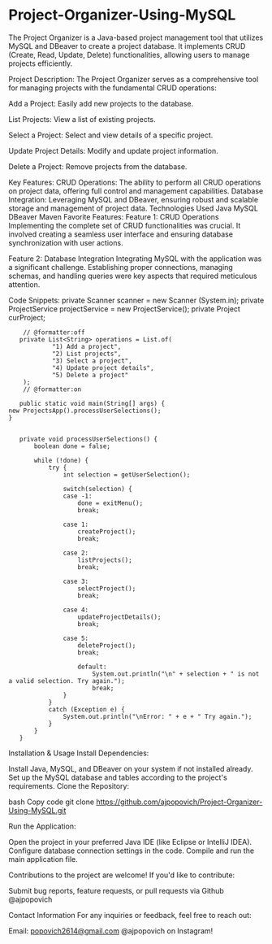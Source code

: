 # Project-Organizer-Using-MySQL
The Project Organizer is a Java-based project management tool that utilizes MySQL and DBeaver to create a project database. It implements CRUD (Create, Read, Update, Delete) functionalities, allowing users to manage projects efficiently.

Project Description: 
The Project Organizer serves as a comprehensive tool for managing projects with the fundamental CRUD operations:

Add a Project: Easily add new projects to the database.

List Projects: View a list of existing projects.

Select a Project: Select and view details of a specific project.

Update Project Details: Modify and update project information.

Delete a Project: Remove projects from the database.

Key Features: 
CRUD Operations: The ability to perform all CRUD operations on project data, offering full control and management capabilities.
Database Integration: Leveraging MySQL and DBeaver, ensuring robust and scalable storage and management of project data.
Technologies Used
Java
MySQL
DBeaver
Maven 
Favorite Features:
Feature 1: CRUD Operations
Implementing the complete set of CRUD functionalities was crucial. It involved creating a seamless user interface and ensuring database synchronization with user actions.

Feature 2: Database Integration
Integrating MySQL with the application was a significant challenge. Establishing proper connections, managing schemas, and handling queries were key aspects that required meticulous attention.

Code Snippets: 
	private Scanner scanner = new Scanner (System.in);
	private ProjectService projectService = new ProjectService();
	private Project curProject;
	
        // @formatter:off
       private List<String> operations = List.of(
        		"1) Add a project",
    		   	"2) List projects",
    		   	"3) Select a project",
    		   	"4) Update project details",
    		   	"5) Delete a project"
        );
        // @formatter:on
  
       public static void main(String[] args) {
    new ProjectsApp().processUserSelections();
    }


       private void processUserSelections() {
           boolean done = false;
           
           while (!done) {
               try {
                   int selection = getUserSelection();
                   
                   switch(selection) {
                   case -1:
                	   done = exitMenu();
                	   break;
                	   
                   case 1:
                	   createProject();
                	   break;
                	   
                   case 2:
                	   listProjects();
                	   break;
                	   
                   case 3:
                	   selectProject();
                	   break;
                	   
                   case 4:
                	   updateProjectDetails();
                	   break;
                	   
                   case 5:
                	   deleteProject();
                	   break;
                	   
                	   default:
                		   System.out.println("\n" + selection + " is not a valid selection. Try again.");
                		   break;
                   }
               } 
               catch (Exception e) {
                   System.out.println("\nError: " + e + " Try again.");
               }
           }
       }
Installation & Usage
Install Dependencies:

Install Java, MySQL, and DBeaver on your system if not installed already.
Set up the MySQL database and tables according to the project's requirements.
Clone the Repository:

bash
Copy code
git clone https://github.com/ajpopovich/Project-Organizer-Using-MySQL.git

Run the Application:

Open the project in your preferred Java IDE (like Eclipse or IntelliJ IDEA).
Configure database connection settings in the code.
Compile and run the main application file.

Contributions to the project are welcome! If you'd like to contribute:

Submit bug reports, feature requests, or pull requests via Github @ajpopovich

Contact Information
For any inquiries or feedback, feel free to reach out:

Email: popovich2614@gmail.com
@ajpopovich on Instagram!
